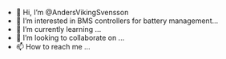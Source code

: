 - 👋 Hi, I’m @AndersVikingSvensson
- 👀 I’m interested in BMS controllers for battery management...
- 🌱 I’m currently learning ...
- 💞️ I’m looking to collaborate on ...
- 📫 How to reach me ...

<!---
AndersVikingSvensson/AndersVikingSvensson is a ✨ special ✨ repository because its `README.md` (this file) appears on your GitHub profile.
You can click the Preview link to take a look at your changes.
--->
